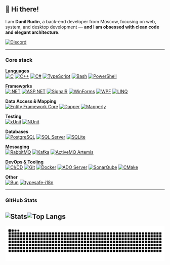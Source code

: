 ## 👋 Hi there!

I am **Danil Rudin**, a back-end developer from Moscow, focusing on web, system, and desktop development — **and I am obsessed with clean code and elegant architecture**.

[![Discord](https://img.shields.io/badge/Discord-Profile-blue?logo=discord&logoColor=white)](https://discord.com/users/543668455329759244)

---

### Core stack

**Languages**  
[![C](https://img.shields.io/badge/C-00599C?logo=c&logoColor=white)](https://en.wikipedia.org/wiki/C_(programming_language))
[![C++](https://img.shields.io/badge/C++-00599C?logo=cplusplus&logoColor=white)](https://isocpp.org/)
[![C#](https://img.shields.io/badge/C%23-239120?logo=csharp&logoColor=white)](https://dotnet.microsoft.com/)
[![TypeScript](https://img.shields.io/badge/TypeScript-3178C6?logo=typescript&logoColor=white)](https://www.typescriptlang.org/)
[![Bash](https://img.shields.io/badge/Bash-4EAA25?logo=gnubash&logoColor=white)](https://www.gnu.org/software/bash/)
[![PowerShell](https://img.shields.io/badge/PowerShell-5391FE?logo=powershell&logoColor=white)](https://learn.microsoft.com/powershell/)

**Frameworks**  
[![.NET](https://img.shields.io/badge/.NET-512BD4?logo=dotnet&logoColor=white)](https://dotnet.microsoft.com/)
[![ASP.NET](https://img.shields.io/badge/ASP.NET-512BD4?logo=dotnet&logoColor=white)](https://dotnet.microsoft.com/apps/aspnet)
[![SignalR](https://img.shields.io/badge/SignalR-512BD4?logo=dotnet&logoColor=white)](https://dotnet.microsoft.com/apps/aspnet/signalr)
[![WinForms](https://img.shields.io/badge/WinForms-512BD4?logo=windows&logoColor=white)](https://learn.microsoft.com/dotnet/desktop/winforms/)
[![WPF](https://img.shields.io/badge/WPF-512BD4?logo=windows&logoColor=white)](https://learn.microsoft.com/dotnet/desktop/wpf/)
[![LINQ](https://img.shields.io/badge/LINQ-512BD4?logo=dotnet&logoColor=white)](https://learn.microsoft.com/dotnet/csharp/programming-guide/concepts/linq/)

**Data Access & Mapping**  
[![Entity Framework Core](https://img.shields.io/badge/Entity%20Framework%20Core-512BD4?logo=dotnet&logoColor=white)](https://learn.microsoft.com/ef/core/)
[![Dapper](https://img.shields.io/badge/Dapper-512BD4?logo=dotnet&logoColor=white)](https://dapperlib.github.io/Dapper/)
[![Mapperly](https://img.shields.io/badge/Mapperly-512BD4?logo=dotnet&logoColor=white)](https://mapperly.riok.app/)

**Testing**  
[![xUnit](https://img.shields.io/badge/xUnit-512BD4?logo=dotnet&logoColor=white)](https://xunit.net/)
[![NUnit](https://img.shields.io/badge/NUnit-512BD4?logo=dotnet&logoColor=white)](https://nunit.org/)

**Databases**  
[![PostgreSQL](https://img.shields.io/badge/PostgreSQL-4169E1?logo=postgresql&logoColor=white)](https://www.postgresql.org/)
[![SQL Server](https://img.shields.io/badge/SQL%20Server-CC2927?logo=microsoftsqlserver&logoColor=white)](https://www.microsoft.com/sql-server)
[![SQLite](https://img.shields.io/badge/SQLite-003B57?logo=sqlite&logoColor=white)](https://www.sqlite.org/)

**Messaging**  
[![RabbitMQ](https://img.shields.io/badge/RabbitMQ-FF6600?logo=rabbitmq&logoColor=white)](https://www.rabbitmq.com/)
[![Kafka](https://img.shields.io/badge/Apache%20Kafka-231F20?logo=apachekafka&logoColor=white)](https://kafka.apache.org/)
[![ActiveMQ Artemis](https://img.shields.io/badge/ActiveMQ%20Artemis-E00000?logo=apache&logoColor=white)](https://activemq.apache.org/components/artemis/)

**DevOps & Tooling**  
[![CI/CD](https://img.shields.io/badge/CI%2FCD-000000?logo=githubactions&logoColor=white)](https://github.com/features/actions)
[![Git](https://img.shields.io/badge/Git-F05032?logo=git&logoColor=white)](https://git-scm.com/)
[![Docker](https://img.shields.io/badge/Docker-2496ED?logo=docker&logoColor=white)](https://www.docker.com/)
[![ADO Server](https://img.shields.io/badge/Azure%20DevOps%20Server-0078D7?logo=azuredevops&logoColor=white)](https://azure.microsoft.com/services/devops/server/)
[![SonarQube](https://img.shields.io/badge/SonarQube-4E9BCD?logo=sonarqube&logoColor=white)](https://www.sonarsource.com/products/sonarqube/)
[![CMake](https://img.shields.io/badge/CMake-064F8C?logo=cmake&logoColor=white)](https://cmake.org/)

**Other**  
[![Bun](https://img.shields.io/badge/Bun-000000?logo=bun&logoColor=white)](https://bun.sh/)
[![typesafe-i18n](https://img.shields.io/badge/typesafe--i18n-3178C6?logo=typescript&logoColor=white)](https://github.com/ivanhofer/typesafe-i18n)

---

### GitHub Stats

![Stats](https://github-readme-stats.vercel.app/api?username=danilrudin&include_all_commits=true&count_private=false&show_icons=true&line_height=20&title_color=FFFFFF&icon_color=FFFFFF&text_color=FFFFFF&bg_color=0D1117)![Top Langs](https://github-readme-stats.vercel.app/api/top-langs/?username=danilrudin&layout=compact&title_color=FFFFFF&icon_color=FFFFFF&text_color=FFFFFF&bg_color=0D1117)
---

<picture>
  <source media="(prefers-color-scheme: dark)" srcset="https://raw.githubusercontent.com/danilrudin/danilrudin/output/github-contribution-grid-snake-dark.svg" />
  <source media="(prefers-color-scheme: light)" srcset="https://raw.githubusercontent.com/danilrudin/danilrudin/output/github-contribution-grid-snake.svg" />
  <img alt="github contribution snake" src="https://raw.githubusercontent.com/danilrudin/danilrudin/output/github-contribution-grid-snake.svg" />
</picture>

